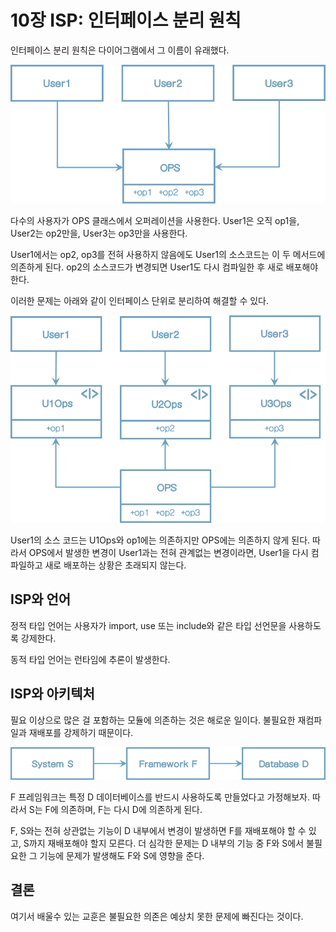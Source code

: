 # 10장 ISP: 인터페이스 분리 원칙

인터페이스 분리 원칙은 다이어그램에서 그 이름이 유래했다.



<img src="chapter-10.assets/image-20201217181757996.png" alt="image-20201217181757996" style="zoom:67%;" />



다수의 사용자가 OPS 클래스에서 오퍼레이션을 사용한다.
User1은 오직 op1을, User2는 op2만을, User3는 op3만을 사용한다.

User1에서는 op2, op3를 전혀 사용하지 않음에도 User1의 소스코드는 이 두 메서드에 의존하게 된다. op2의 소스코드가 변경되면 User1도 다시 컴파일한 후 새로 배포해야 한다.

이러한 문제는 아래와 같이 인터페이스 단위로 분리하여 해결할 수 있다.



<img src="chapter-10.assets/image-20201217182712832.png" alt="image-20201217182712832" style="zoom:67%;" />



User1의 소스 코드는 U1Ops와 op1에는 의존하지만 OPS에는 의존하지 않게 된다. 따라서 OPS에서 발생한 변경이 User1과는 전혀 관계없는 변경이라면, User1을 다시 컴파일하고 새로 배포하는 상황은 초래되지 않는다.



## ISP와 언어

정적 타입 언어는 사용자가 import, use 또는 include와 같은 타입 선언문을 사용하도록 강제한다.

동적 타입 언어는 런타임에 추론이 발생한다.



## ISP와 아키텍처

필요 이상으로 많은 걸 포함하는 모듈에 의존하는 것은 해로운 일이다. 불필요한 재컴파일과 재배포를 강제하기 때문이다.



<img src="chapter-10.assets/image-20201217183053098.png" alt="image-20201217183053098" style="zoom:67%;" />



F 프레임워크는 특정 D 데이터베이스를 반드시 사용하도록 만들었다고 가정해보자. 따라서 S는 F에 의존하며, F는 다시 D에 의존하게 된다.

F, S와는 전혀 상관없는 기능이 D 내부에서 변경이 발생하면 F를 재배포해야 할 수 있고, S까지 재배포해야 할지 모른다. 더 심각한 문제는 D 내부의 기능 중 F와 S에서 불필요한 그 기능에 문제가 발생해도 F와 S에 영향을 준다.



## 결론

여기서 배울수 있는 교훈은 불필요한 의존은 예상치 못한 문제에 빠진다는 것이다.



